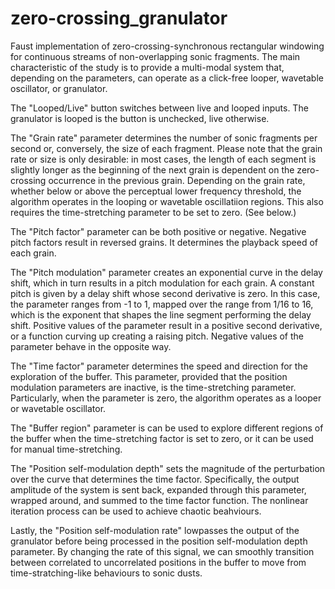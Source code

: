 # zero-crossing_granulator
Faust implementation of zero-crossing-synchronous rectangular windowing for continuous streams of non-overlapping sonic fragments. The main characteristic of the study is to provide a multi-modal system that, depending on the parameters, can operate as a click-free looper, wavetable oscillator, or granulator.

The "Looped/Live" button switches between live and looped inputs. The granulator is looped is the button is unchecked, live otherwise.

The "Grain rate" parameter determines the number of sonic fragments per second or, conversely, the size of each fragment. Please note that the grain rate or size is only desirable: in most cases, the length of each segment is slightly longer as the beginning of the next grain is dependent on the zero-crossing occurrence in the previous grain. Depending on the grain rate, whether below or above the perceptual lower frequency threshold, the algorithm operates in the looping or wavetable oscillatiion regions. This also requires the time-stretching parameter to be set to zero. (See below.)

The "Pitch factor" parameter can be both positive or negative. Negative pitch factors result in reversed grains. It determines the playback speed of each grain.

The "Pitch modulation" parameter creates an exponential curve in the delay shift, which in turn results in a pitch modulation for each grain. A constant pitch is given by a delay shift whose second derivative is zero. In this case, the parameter ranges from -1 to 1, mapped over the range from 1/16 to 16, which is the exponent that shapes the line segment performing the delay shift. Positive values of the parameter result in a positive second derivative, or a function curving up creating a raising pitch. Negative values of the parameter behave in the opposite way.

The "Time factor" parameter determines the speed and direction for the exploration of the buffer. This parameter, provided that the position modulation parameters are inactive, is the time-stretching parameter. Particularly, when the parameter is zero, the algorithm operates as a looper or wavetable oscillator.

The "Buffer region" parameter is can be used to explore different regions of the buffer when the time-stretching factor is set to zero, or it can be used for manual time-stretching.

The "Position self-modulation depth" sets the magnitude of the perturbation over the curve that determines the time factor. Specifically, the output amplitude of the system is sent back, expanded through this parameter, wrapped around, and summed to the time factor function. The nonlinear iteration process can be used to achieve chaotic beahviours.

Lastly, the "Position self-modulation rate" lowpasses the output of the granulator before being processed in the position self-modulation depth parameter. By changing the rate of this signal, we can smoothly transition between correlated to uncorrelated positions in the buffer to move from time-stratching-like behaviours to sonic dusts.
